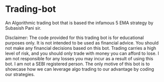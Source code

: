 # Trading-bot
An Algorithmic trading bot that is based the infamous 5 EMA strategy by Subasish Pani sir.



Disclaimer: The code provided for this trading bot is for educational purposes only. It is not intended to be used as financial advice. You should not make any financial decisions based on this bot. Trading carries a high level of risk, and you should only trade with money you can afford to lose. I am not responsible for any losses you may incur as a result of using this bot. I am not a SEBI registered person. The only motive of this bot is to showcase how we can leverage algo trading to our advantage by coding our strategies.
